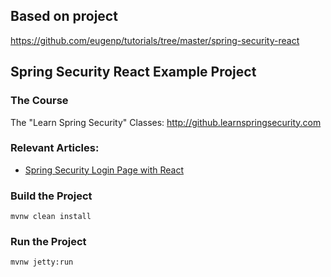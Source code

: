 
## Based on project 
https://github.com/eugenp/tutorials/tree/master/spring-security-react


## Spring Security React Example Project

### The Course

The "Learn Spring Security" Classes: http://github.learnspringsecurity.com

### Relevant Articles: 

* [Spring Security Login Page with React](http://www.baeldung.com/spring-security-login-react)

### Build the Project

```
mvnw clean install
```

### Run the Project

```
mvnw jetty:run
```